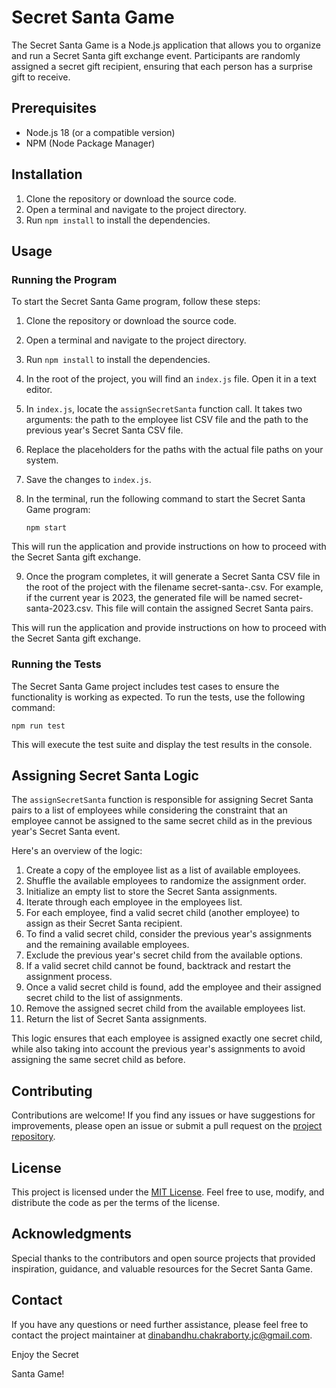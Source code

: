 # Secret Santa Game

The Secret Santa Game is a Node.js application that allows you to organize and run a Secret Santa gift exchange event. Participants are randomly assigned a secret gift recipient, ensuring that each person has a surprise gift to receive.

## Prerequisites

- Node.js 18 (or a compatible version)
- NPM (Node Package Manager)

## Installation

1. Clone the repository or download the source code.
2. Open a terminal and navigate to the project directory.
3. Run `npm install` to install the dependencies.

## Usage

### Running the Program

To start the Secret Santa Game program, follow these steps:

1. Clone the repository or download the source code.
2. Open a terminal and navigate to the project directory.
3. Run `npm install` to install the dependencies.
4. In the root of the project, you will find an `index.js` file. Open it in a text editor.
5. In `index.js`, locate the `assignSecretSanta` function call. It takes two arguments: the path to the employee list CSV file and the path to the previous year's Secret Santa CSV file.
6. Replace the placeholders for the paths with the actual file paths on your system.
7. Save the changes to `index.js`.
8. In the terminal, run the following command to start the Secret Santa Game program:

   ```shell
   npm start

This will run the application and provide instructions on how to proceed with the Secret Santa gift exchange.

9. Once the program completes, it will generate a Secret Santa CSV file in the root of the project with the filename secret-santa-<current year>.csv. For example, if the current year is 2023, the generated file will be named secret-santa-2023.csv. This file will contain the assigned Secret Santa pairs.

This will run the application and provide instructions on how to proceed with the Secret Santa gift exchange.

### Running the Tests

The Secret Santa Game project includes test cases to ensure the functionality is working as expected. To run the tests, use the following command:

```shell
npm run test
```

This will execute the test suite and display the test results in the console.

## Assigning Secret Santa Logic

The `assignSecretSanta` function is responsible for assigning Secret Santa pairs to a list of employees while considering the constraint that an employee cannot be assigned to the same secret child as in the previous year's Secret Santa event.

Here's an overview of the logic:

1. Create a copy of the employee list as a list of available employees.
2. Shuffle the available employees to randomize the assignment order.
3. Initialize an empty list to store the Secret Santa assignments.
4. Iterate through each employee in the employees list.
5. For each employee, find a valid secret child (another employee) to assign as their Secret Santa recipient.
6. To find a valid secret child, consider the previous year's assignments and the remaining available employees.
7. Exclude the previous year's secret child from the available options.
8. If a valid secret child cannot be found, backtrack and restart the assignment process.
9. Once a valid secret child is found, add the employee and their assigned secret child to the list of assignments.
10. Remove the assigned secret child from the available employees list.
12. Return the list of Secret Santa assignments.

This logic ensures that each employee is assigned exactly one secret child, while also taking into account the previous year's assignments to avoid assigning the same secret child as before.

## Contributing

Contributions are welcome! If you find any issues or have suggestions for improvements, please open an issue or submit a pull request on the [project repository](https://github.com/otaree/secret-santa-game).

## License

This project is licensed under the [MIT License](https://opensource.org/licenses/MIT). Feel free to use, modify, and distribute the code as per the terms of the license.

## Acknowledgments

Special thanks to the contributors and open source projects that provided inspiration, guidance, and valuable resources for the Secret Santa Game.

## Contact

If you have any questions or need further assistance, please feel free to contact the project maintainer at [dinabandhu.chakraborty.jc@gmail.com](mailto:dinabandhu.chakraborty.jc@gmail.com).

Enjoy the Secret

 Santa Game!